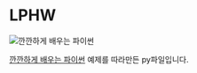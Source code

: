 # LPHW

![깐깐하게 배우는 파이썬](http://www.insightbook.co.kr/wp-content/uploads/2014/09/%EA%B9%90%EA%B9%90_%ED%91%9C%EC%A7%80%EC%95%9E-219x300.jpg)

[깐깐하게 배우는 파이썬](http://www.insightbook.co.kr/%EB%8F%84%EC%84%9C-%EB%AA%A9%EB%A1%9D/programming-insight/%EA%B9%90%EA%B9%90%ED%95%98%EA%B2%8C-%EB%B0%B0%EC%9A%B0%EB%8A%94-%ED%8C%8C%EC%9D%B4%EC%8D%AC) 예제를 따라만든 py파일입니다.

